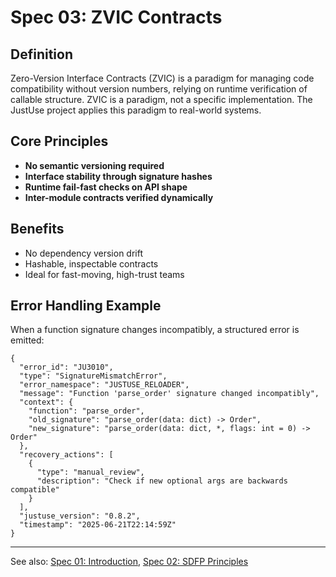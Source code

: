 
# Spec 03: ZVIC Contracts

## Definition

Zero-Version Interface Contracts (ZVIC) is a paradigm for managing code compatibility without version numbers, relying on runtime verification of callable structure. ZVIC is a paradigm, not a specific implementation. The JustUse project applies this paradigm to real-world systems.


## Core Principles

- **No semantic versioning required**
- **Interface stability through signature hashes**
- **Runtime fail-fast checks on API shape**
- **Inter-module contracts verified dynamically**


## Benefits

- No dependency version drift
- Hashable, inspectable contracts
- Ideal for fast-moving, high-trust teams


## Error Handling Example

When a function signature changes incompatibly, a structured error is emitted:

```jsonc
{
  "error_id": "JU3010",
  "type": "SignatureMismatchError",
  "error_namespace": "JUSTUSE_RELOADER",
  "message": "Function 'parse_order' signature changed incompatibly",
  "context": {
    "function": "parse_order",
    "old_signature": "parse_order(data: dict) -> Order",
    "new_signature": "parse_order(data: dict, *, flags: int = 0) -> Order"
  },
  "recovery_actions": [
    {
      "type": "manual_review",
      "description": "Check if new optional args are backwards compatible"
    }
  ],
  "justuse_version": "0.8.2",
  "timestamp": "2025-06-21T22:14:59Z"
}
```

---

See also: [Spec 01: Introduction](spec-01-Introduction.md), [Spec 02: SDFP Principles](spec-02-SDFP-Principles.md)
